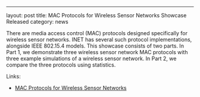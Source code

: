 ---
layout: post
title: MAC Protocols for Wireless Sensor Networks Showcase Released
category: news

There are media access control (MAC) protocols designed specifically
for wireless sensor networks. INET has several such protocol implementations,
alongside IEEE 802.15.4 models. This showcase consists of two parts. In Part 1,
we demonstrate three wireless sensor network MAC protocols with three example
simulations of a wireless sensor network. In Part 2, we compare the three
protocols using statistics.

Links:
* [MAC Protocols for Wireless Sensor Networks](https://inet.omnetpp.org/docs/showcases/wireless/sensornetwork/doc/)